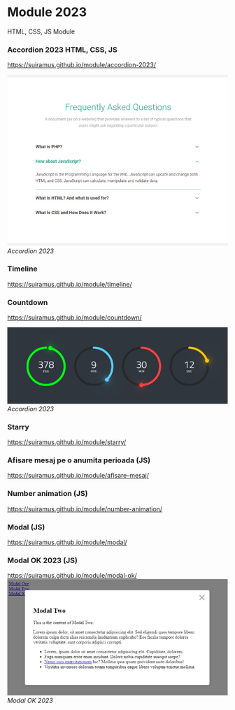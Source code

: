 # Module 2023
 HTML, CSS, JS Module

### Accordion 2023 HTML, CSS, JS
https://suiramus.github.io/module/accordion-2023/

![Accordion 2023](/accordion-2023/accordion-2023.jpg)
*Accordion 2023*

### Timeline
https://suiramus.github.io/module/timeline/

### Countdown
https://suiramus.github.io/module/countdown/

![Countdown 2023](/countdown/countdown.jpg)
*Accordion 2023*

### Starry
https://suiramus.github.io/module/starry/

### Afisare mesaj pe o anumita perioada (JS)
https://suiramus.github.io/module/afisare-mesaj/

### Number animation (JS)
https://suiramus.github.io/module/number-animation/

### Modal (JS)
https://suiramus.github.io/module/modal/

### Modal OK 2023 (JS)
https://suiramus.github.io/module/modal-ok/
![Modal OK 2023](/modal-ok/modal-ok.jpg)
*Modal OK 2023*